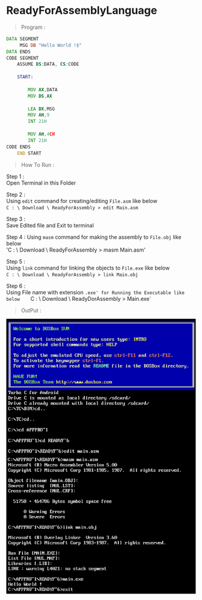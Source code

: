 # ReadyForAssemblyLanguage
> Program :
```asm
DATA SEGMENT
     MSG DB "Hello World !$"
DATA ENDS
CODE SEGMENT  
    ASSUME DS:DATA, CS:CODE
    
    START:
        
        MOV AX,DATA
        MOV DS,AX
        
        LEA DX,MSG
        MOV AH,9
        INT 21H
        
        MOV AH,4CH
        INT 21H
CODE ENDS
    END START
```
> How To Run :   

   Step 1 :   
     Open Terminal in this Folder   
        
   Step 2 :   
        Using `edit` command for creating/editing `File.asm` like below   
        `C : \ Download \ ReadyForAssembly > edit Main.asm`   
        
   Step 3 :   
        Save Edited file and Exit to terminal   
        
   Step 4 :
        Using `masm` command for making the assembly to `File.obj` like below   
        'C : \ Download \ ReadyForAssembly > masm Main.asm'   
        
   Step 5 :   
        Using `link` command for linking the objects to `File.exe` like below   
        `C : \ Download \ ReadyForAssembly > link Main.obj`   
        
   Step 6 :   
        Using File name with extension `.exe' for Running the Executable like below   
        `C : \ Download \ ReadyDorAssembly > Main.exe`    

> OutPut :

![Output](/output/output.png)
